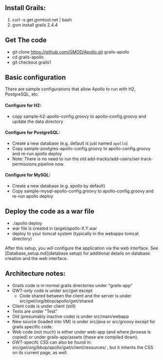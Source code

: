 
## Install Grails:
1. curl -s get.gvmtool.net | bash
2. gvm install grails 2.4.4

## Get The code
- git clone https://github.com/GMOD/Apollo.git grails-apollo
- cd grails-apollo
- git checkout grails1


## Basic configuration
There are sample configurations that allow Apollo to run with H2, PostgreSQL, etc.

#### Configure for H2:
- copy sample-h2-apollo-config.groovy to apollo-config.groovy and update the data directory

#### Configure for PostgreSQL:
- Create a new database (e.g. default is just named `apollo`)
- Copy sample-postgres-apollo-config.groovy to apollo-config.groovy and re-run apollo deploy
- Note: There is no need to run the old add-tracks/add-users/set-track-permissions pipeline now.

#### Configure for MySQL:
- Create a new database (e.g. apollo by default)
- Copy sample-mysql-apollo-config.groovy to apollo-config.groovy and re-run apollo deploy


## Deploy the code as a war file
- ./apollo deploy
- war file is created in target/apollo-X.Y.war
- deploy to your tomcat system (typically in the webapps tomcat directory)


After this setup, you will configure the application via the web interface. See [Database_setup.md](database setup) for
additional details on database creation and the web interface.


## Architecture notes:
- Grails code is in normal grails directories under "grails-app"
- GWT-only code is under src/gwt except
    - Code shared between the client and the server is under src/gwt/org/bbop/apollo/gwt/shared
- Client code is under client (still)
- Tests are under "Test"
- Old (presumably inactive code) is under src/main/webapp
- New source (loaded into VM) is under src/java or src/groovy except for grails specific code.
- Web code (not much) is either under web-app (and where jbrowse is copied) or under grails-app/assets (these are compiled down).
- GWT-specifc CSS can also be found in: src/gwt/org/bbop/apollo/gwt/client/resources/ , but it inherits the CSS on its current page, as well.


